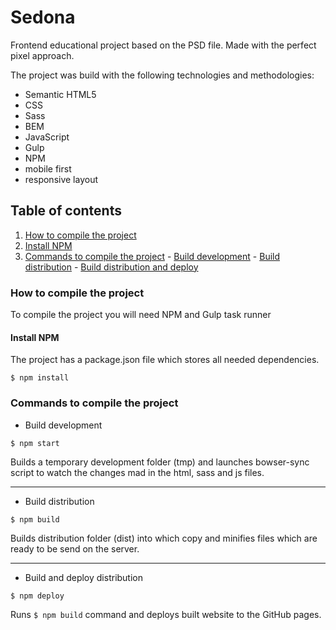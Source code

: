 # Sedona

Frontend educational project based on the PSD file. Made with the perfect pixel approach.

The project was build with the following technologies and methodologies:
- Semantic HTML5
- CSS
- Sass
- BEM
- JavaScript
- Gulp
- NPM
- mobile first
- responsive layout

## Table of contents
1. [How to compile the project](#install)
  1. [Install NPM](#npm)
  2. [Commands to compile the project](#compile)
    - [Build development](#dev)
    - [Build distribution](#dist)
    - [Build distribution and deploy](#deploy)


### How to compile the project <a name="install"></a>
To compile the project you will need NPM and Gulp task runner

#### Install NPM<a name="npm"></a>
The project has a package.json file which stores all needed dependencies.

`$ npm install`

### Commands to compile the project <a name="compile"></a>

- Build development <a name="dev"></a>

`$ npm start`

Builds a temporary development folder (tmp) and launches bowser-sync script to watch the changes mad in the html, sass and js files.
___

- Build distribution <a name="dist"></a>

`$ npm build`

Builds distribution folder (dist) into which copy and minifies files which are ready to be send on the server.
____

- Build and deploy distribution <a name="deploy"></a>

`$ npm deploy`

Runs `$ npm build` command and deploys built website to the GitHub pages.
